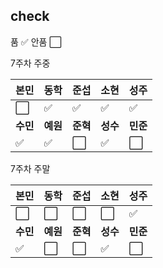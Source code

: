 ## check
품 :white_check_mark:
안품 :white_large_square:

7주차 주중

|본민|동학|준섭|소현|성주|
|----|----|----|----|----|
|:white_large_square:|:white_check_mark:|:white_check_mark:|:white_check_mark:|:white_check_mark:|
|**수민**|**예원**|**준혁**|**성수**|**민준**|**한빈**|
|:white_check_mark:|:white_check_mark:|:white_large_square:|:white_check_mark:|:white_large_square:|:white_check_mark:|

7주차 주말

|본민|동학|준섭|소현|성주|
|----|----|----|----|----|
|:white_large_square:|:white_large_square:|:white_large_square:|:white_large_square:|:white_check_mark:|
|**수민**|**예원**|**준혁**|**성수**|**민준**|**한빈**|
|:white_check_mark:|:white_large_square:|:white_large_square:|:white_check_mark:|:white_large_square:|:white_large_square:|
